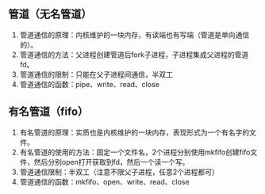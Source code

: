 ## 管道（无名管道）
1. 管道通信的原理：内核维护的一块内存，有读端也有写端（管道是单向通信的）。
2. 管道通信的方法：父进程创建管道后fork子进程，子进程集成父进程的管道fd。
3. 管道通信的限制：只能在父子进程间通信，半双工
4. 管道通信的函数：pipe、write、read、close
## 有名管道（fifo）
1. 有名管道的原理：实质也是内核维护的一块内存，表现形式为一个有名字的文件。
2. 有名管道的使用的方法：固定一个文件名，2个进程分别使用mkfifo创建fifo文件，然后分别open打开获取到fd，然后一个读一个写。
3. 管道通信限制：半双工（注意不限父子进程，任意2个进程都可）
4. 管道通信的函数：mkfifo、open、write、read、close
